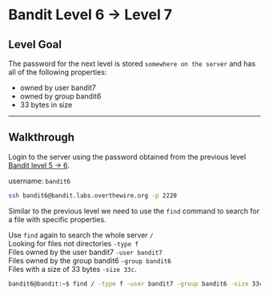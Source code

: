 # Bandit Level 6 -> Level 7

## Level Goal   
The password for the next level is stored `somewhere on the server` and has all of the following properties:

* owned by user bandit7
* owned by group bandit6
* 33 bytes in size

---

## Walkthrough
  
Login to the server using the password obtained from the previous level [Bandit level 5 -> 6](../bandit05-06/README.md). 

username: `bandit6` 


```bash
ssh bandit6@bandit.labs.overthewire.org -p 2220
```

Similar to the previous level we need to use the `find` command to search for a file with specific properties.  

Use `find` again to search the whole server `/`  
Looking for files not directories `-type f`  
Files owned by the user bandit7 `-user bandit7`  
Files owned by the group bandit6 `-group bandit6`  
Files with a size of 33 bytes `-size 33c`.  


```bash
bandit6@bandit:~$ find / -type f -user bandit7 -group bandit6 -size 33c
```